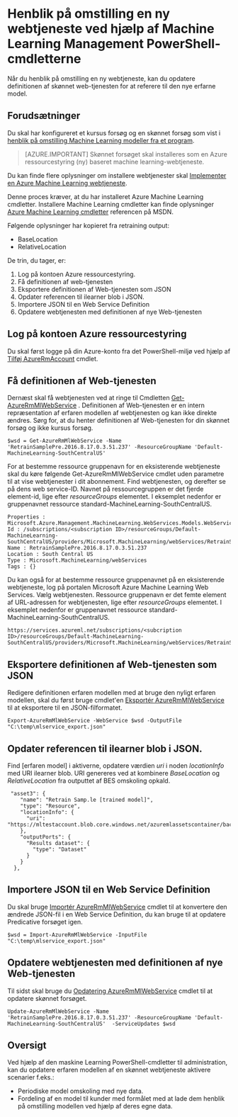 <properties
    pageTitle="Henblik på omstilling en ny webtjeneste ved hjælp af Machine Learning Management PowerShell-cmdlet'er | Microsoft Azure"
    description="Lær, hvordan du automatisk henblik på omstilling en model og opdatere webtjeneste for at bruge den nyligt erfaren model i Azure Machine Learning ved hjælp af Machine Learning Management PowerShell-cmdletterne."
    services="machine-learning"
    documentationCenter=""
    authors="vDonGlover"
    manager="raymondlaghaeian"
    editor=""/>

<tags
    ms.service="machine-learning"
    ms.workload="data-services"
    ms.tgt_pltfrm="na"
    ms.devlang="na"
    ms.topic="article"
    ms.date="09/27/2016"
    ms.author="v-donglo"/>

# <a name="retrain-a-new-web-service-using-the-machine-learning-management-powershell-cmdlets"></a>Henblik på omstilling en ny webtjeneste ved hjælp af Machine Learning Management PowerShell-cmdletterne

Når du henblik på omstilling en ny webtjeneste, kan du opdatere definitionen af skønnet web-tjenesten for at referere til den nye erfarne model.  

## <a name="prerequisites"></a>Forudsætninger

Du skal har konfigureret et kursus forsøg og en skønnet forsøg som vist i [henblik på omstilling Machine Learning modeller fra et program](machine-learning-retrain-models-programmatically.md). 

>[AZURE.IMPORTANT] Skønnet forsøget skal installeres som en Azure ressourcestyring (ny) baseret machine learning-webtjeneste. 
 
Du kan finde flere oplysninger om installere webtjenester skal [Implementer en Azure Machine Learning webtjeneste](machine-learning-publish-a-machine-learning-web-service.md).

Denne proces kræver, at du har installeret Azure Machine Learning cmdletter. Installere Machine Learning cmdletter kan finde oplysninger [Azure Machine Learning cmdletter](https://msdn.microsoft.com/library/azure/mt767952.aspx) referencen på MSDN.

Følgende oplysninger har kopieret fra retraining output:

* BaseLocation
* RelativeLocation

De trin, du tager, er:

1.  Log på kontoen Azure ressourcestyring.
2.  Få definitionen af web-tjenesten
3.  Eksportere definitionen af Web-tjenesten som JSON
4.  Opdater referencen til ilearner blob i JSON.
5.  Importere JSON til en Web Service Definition
6.  Opdatere webtjenesten med definitionen af nye Web-tjenesten

## <a name="sign-in-to-your-azure-resource-manager-account"></a>Log på kontoen Azure ressourcestyring

Du skal først logge på din Azure-konto fra det PowerShell-miljø ved hjælp af [Tilføj AzureRmAccount](https://msdn.microsoft.com/library/mt619267.aspx) cmdlet.

## <a name="get-the-web-service-definition"></a>Få definitionen af Web-tjenesten

Dernæst skal få webtjenesten ved at ringe til Cmdletten [Get-AzureRmMlWebService](https://msdn.microsoft.com/library/mt619267.aspx) . Definitionen af Web-tjenesten er en intern repræsentation af erfaren modellen af webtjenesten og kan ikke direkte ændres. Sørg for, at du henter definitionen af Web-tjenesten for din skønnet forsøg og ikke kursus forsøg.

    $wsd = Get-AzureRmMlWebService -Name 'RetrainSamplePre.2016.8.17.0.3.51.237' -ResourceGroupName 'Default-MachineLearning-SouthCentralUS'

For at bestemme ressource gruppenavn for en eksisterende webtjeneste skal du køre følgende Get-AzureRmMlWebService cmdlet uden parametre til at vise webtjenester i dit abonnement. Find webtjenesten, og derefter se på dens web service-ID. Navnet på ressourcegruppen er det fjerde element-id, lige efter *resourceGroups* elementet. I eksemplet nedenfor er gruppenavnet ressource standard-MachineLearning-SouthCentralUS.

    Properties : Microsoft.Azure.Management.MachineLearning.WebServices.Models.WebServicePropertiesForGraph
    Id : /subscriptions/<subscription ID>/resourceGroups/Default-MachineLearning-SouthCentralUS/providers/Microsoft.MachineLearning/webServices/RetrainSamplePre.2016.8.17.0.3.51.237
    Name : RetrainSamplePre.2016.8.17.0.3.51.237
    Location : South Central US
    Type : Microsoft.MachineLearning/webServices
    Tags : {}

Du kan også for at bestemme ressource gruppenavnet på en eksisterende webtjeneste, log på portalen Microsoft Azure Machine Learning Web Services. Vælg webtjenesten. Ressource gruppenavn er det femte element af URL-adressen for webtjenesten, lige efter *resourceGroups* elementet. I eksemplet nedenfor er gruppenavnet ressource standard-MachineLearning-SouthCentralUS.

    https://services.azureml.net/subscriptions/<subcription ID>/resourceGroups/Default-MachineLearning-SouthCentralUS/providers/Microsoft.MachineLearning/webServices/RetrainSamplePre.2016.8.17.0.3.51.237


## <a name="export-the-web-service-definition-as-json"></a>Eksportere definitionen af Web-tjenesten som JSON

Redigere definitionen erfaren modellen med at bruge den nyligt erfaren modellen, skal du først bruge cmdlet'en [Eksportér AzureRmMlWebService](https://msdn.microsoft.com/library/azure/mt767935.aspx) til at eksportere til en JSON-filformatet.

    Export-AzureRmMlWebService -WebService $wsd -OutputFile "C:\temp\mlservice_export.json"

## <a name="update-the-reference-to-the-ilearner-blob-in-the-json"></a>Opdater referencen til ilearner blob i JSON.

Find [erfaren model] i aktiverne, opdatere værdien *uri* i noden *locationInfo* med URI ilearner blob. URI genereres ved at kombinere *BaseLocation* og *RelativeLocation* fra outputtet af BES omskoling opkald.

     "asset3": {
        "name": "Retrain Samp.le [trained model]",
        "type": "Resource",
        "locationInfo": {
          "uri": "https://mltestaccount.blob.core.windows.net/azuremlassetscontainer/baca7bca650f46218633552c0bcbba0e.ilearner"
        },
        "outputPorts": {
          "Results dataset": {
            "type": "Dataset"
          }
        }
      },

## <a name="import-the-json-into-a-web-service-definition"></a>Importere JSON til en Web Service Definition

Du skal bruge [Importér AzureRmMlWebService](https://msdn.microsoft.com/library/azure/mt767925.aspx) cmdlet til at konvertere den ændrede JSON-fil i en Web Service Definition, du kan bruge til at opdatere Predicative forsøget igen.

    $wsd = Import-AzureRmMlWebService -InputFile "C:\temp\mlservice_export.json"


## <a name="update-the-web-service-with-new-web-service-definition"></a>Opdatere webtjenesten med definitionen af nye Web-tjenesten

Til sidst skal bruge du [Opdatering AzureRmMlWebService](https://msdn.microsoft.com/library/azure/mt767922.aspx) cmdlet til at opdatere skønnet forsøget.

    Update-AzureRmMlWebService -Name 'RetrainSamplePre.2016.8.17.0.3.51.237' -ResourceGroupName 'Default-MachineLearning-SouthCentralUS'  -ServiceUpdates $wsd

## <a name="summary"></a>Oversigt

Ved hjælp af den maskine Learning PowerShell-cmdletter til administration, kan du opdatere erfaren modellen af en skønnet webtjeneste aktivere scenarier f.eks.:

* Periodiske model omskoling med nye data.
* Fordeling af en model til kunder med formålet med at lade dem henblik på omstilling modellen ved hjælp af deres egne data.
